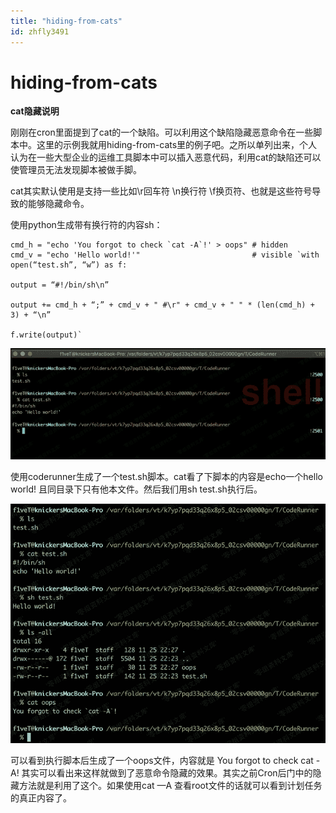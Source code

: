 ```yaml
---
title: "hiding-from-cats"
id: zhfly3491
---
```


# hiding-from-cats

**cat隐藏说明**

刚刚在cron里面提到了cat的一个缺陷。可以利用这个缺陷隐藏恶意命令在一些脚本中。这里的示例我就用hiding-from-cats里的例子吧。之所以单列出来，个人认为在一些大型企业的运维工具脚本中可以插入恶意代码，利用cat的缺陷还可以使管理员无法发现脚本被做手脚。

cat其实默认使用是支持一些比如\r回车符 \n换行符 \f换页符、也就是这些符号导致的能够隐藏命令。

使用python生成带有换行符的内容sh：

```
cmd_h = "echo 'You forgot to check `cat -A`!' > oops" # hidden
cmd_v = "echo 'Hello world!'"                         # visible `with open(“test.sh”, “w”) as f:

output = “#!/bin/sh\n”

output += cmd_h + “;” + cmd_v + " #\r" + cmd_v + " " * (len(cmd_h) + 3) + “\n”

f.write(output)` 
```

![image](../img/82e3431f9009ab5dd90299aacd302e57.png)

使用coderunner生成了一个test.sh脚本。cat看了下脚本的内容是echo一个hello world! 且同目录下只有他本文件。然后我们用sh test.sh执行后。

![image](../img/05098ebe87d9dfc69e175ad7d0be3e49.png)

可以看到执行脚本后生成了一个oops文件，内容就是 You forgot to check cat -A! 其实可以看出来这样就做到了恶意命令隐藏的效果。其实之前Cron后门中的隐藏方法就是利用了这个。如果使用cat —A 查看root文件的话就可以看到计划任务的真正内容了。